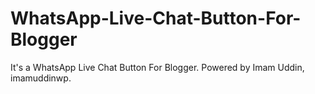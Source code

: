 # WhatsApp-Live-Chat-Button-For-Blogger
It's a WhatsApp Live Chat Button For Blogger. Powered by Imam Uddin, imamuddinwp.
